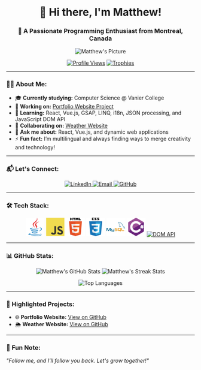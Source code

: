 <h1 align="center">👋 Hi there, I'm Matthew!</h1>
<h3 align="center">🚀 A Passionate Programming Enthusiast from Montreal, Canada</h3>

<p align="center">
  <img src="https://media3.giphy.com/media/US6odsnLHQxTlqTEeF/giphy.webp" alt="Matthew's Picture" width="300" />
</p>

<p align="center">
  <a href="https://github.com/MatthewMacri"><img src="https://komarev.com/ghpvc/?username=matthewmacri&label=Profile%20views&color=0e75b6&style=flat-square" alt="Profile Views" /></a>
  <a href="https://github.com/ryo-ma/github-profile-trophy"><img src="https://github-profile-trophy.vercel.app/?username=matthewmacri&theme=onedark&no-frame=true&margin-w=10" alt="Trophies" /></a>
</p>

---

### 👨‍💻 About Me:
- 🎓 **Currently studying:** Computer Science @ Vanier College  
- 🔭 **Working on:** [Portfolio Website Project](https://github.com/MatthewMacri/Portfolio-Website-Project)  
- 🌱 **Learning:** React, Vue.js, GSAP, LINQ, i18n, JSON processing, and JavaScript DOM API  
- 🤝 **Collaborating on:** [Weather Website](https://github.com/MatthewMacri/Internet-Programming-Project)  
- 💬 **Ask me about:** React, Vue.js, and dynamic web applications  
- ⚡ **Fun fact:** I’m multilingual and always finding ways to merge creativity and technology!

---

### 📬 Let's Connect:
<p align="center">
  <a href="https://www.linkedin.com/in/m-macri/" target="_blank">
    <img src="https://img.shields.io/badge/-LinkedIn-blue?style=for-the-badge&logo=Linkedin&logoColor=white" alt="LinkedIn">
  </a>
  <a href="mailto:matthewmacri11@gmail.com" target="_blank">
    <img src="https://img.shields.io/badge/Email-D14836?style=for-the-badge&logo=gmail&logoColor=white" alt="Email">
  </a>
  <a href="https://github.com/MatthewMacri" target="_blank">
    <img src="https://img.shields.io/badge/GitHub-181717?style=for-the-badge&logo=github&logoColor=white" alt="GitHub">
  </a>
</p>

---

### 🛠️ Tech Stack:
<p align="center"> <a href="https://www.java.com" target="_blank"><img src="https://raw.githubusercontent.com/devicons/devicon/master/icons/java/java-original.svg" alt="Java" width="50" height="50"/></a> <a href="https://developer.mozilla.org/en-US/docs/Web/JavaScript" target="_blank"><img src="https://raw.githubusercontent.com/devicons/devicon/master/icons/javascript/javascript-original.svg" alt="JavaScript" width="50" height="50"/></a> <a href="https://developer.mozilla.org/en-US/docs/Web/HTML" target="_blank"><img src="https://raw.githubusercontent.com/devicons/devicon/master/icons/html5/html5-original-wordmark.svg" alt="HTML" width="50" height="50"/></a> <a href="https://developer.mozilla.org/en-US/docs/Web/CSS" target="_blank"><img src="https://raw.githubusercontent.com/devicons/devicon/master/icons/css3/css3-original-wordmark.svg" alt="CSS" width="50" height="50"/></a> <a href="https://www.mysql.com/" target="_blank"><img src="https://raw.githubusercontent.com/devicons/devicon/master/icons/mysql/mysql-original-wordmark.svg" alt="SQL" width="50" height="50"/></a> <a href="https://learn.microsoft.com/en-us/dotnet/csharp/" target="_blank"><img src="https://raw.githubusercontent.com/devicons/devicon/master/icons/csharp/csharp-original.svg" alt="C#" width="50" height="50"/></a> <a href="https://developer.mozilla.org/en-US/docs/Web/API/Document_Object_Model" target="_blank"><img src="https://www.vectorlogo.zone/logos/w3c/w3c-icon.svg" alt="DOM API" width="50" height="50"/></a> </p>

---

### 📊 GitHub Stats:
<p align="center">
  <img src="https://github-readme-stats.vercel.app/api?username=matthewmacri&show_icons=true&theme=radical" alt="Matthew's GitHub Stats" width="45%"/>
  <img src="https://github-readme-streak-stats.herokuapp.com/?user=matthewmacri&theme=radical" alt="Matthew's Streak Stats" width="45%"/>
</p>

<p align="center">
  <img src="https://github-readme-stats.vercel.app/api/top-langs?username=matthewmacri&show_icons=true&locale=en&layout=compact&theme=radical" alt="Top Languages" />
</p>

---

### 🌟 Highlighted Projects:
- 🌐 **Portfolio Website:** [View on GitHub](https://github.com/MatthewMacri/Portfolio-Website-Project)  
- 🌦️ **Weather Website:** [View on GitHub](https://github.com/MatthewMacri/Internet-Programming-Project)  

---

### 🌟 Fun Note:
_"Follow me, and I'll follow you back. Let's grow together!"_
